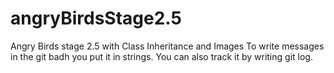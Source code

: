 # angryBirdsStage2.5
Angry Birds stage 2.5 with Class Inheritance and Images
To write messages in the git badh you put it in strings. You can also track it by writing git log.
